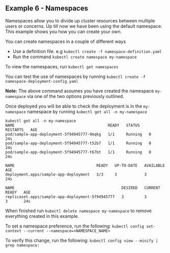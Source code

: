 ## Example 6 - Namespaces

Namespaces allow you to divide up cluster resources between multiple users or concerns. Up till now we have been using the default namespace. This example shows you how you can create your own.

You can create namespaces in a couple of different ways

- Use a definition file. e.g `kubectl create -f namespace-definition.yaml`
- Run the command `kubectl create namespace my-namespace`

To view the namespaces, run `kubectl get namespaces`

You can test the use of namespaces by running `kubectl create -f namespace-deployment-config.yaml`

**Note:** The above command assumes you have created the namespace `my-namespace` via one of the two options previously outlined.

Once deployed you will be able to check the deployment is in the `my-namespace` namespace by running `kubectl get all -n my-namespace` 

```
kubectl get all -n my-namespace
NAME                                         READY   STATUS    RESTARTS   AGE
pod/sample-app-deployment-5f94945777-9mqkg   1/1     Running   0          24s
pod/sample-app-deployment-5f94945777-t52b7   1/1     Running   0          24s
pod/sample-app-deployment-5f94945777-t67bt   1/1     Running   0          24s

NAME                                    READY   UP-TO-DATE   AVAILABLE   AGE
deployment.apps/sample-app-deployment   3/3     3            3           24s

NAME                                               DESIRED   CURRENT   READY   AGE
replicaset.apps/sample-app-deployment-5f94945777   3         3         3       24s
```

When finished run `kubectl delete namespace my-namespace` to remove everything created in this example.

To set a namespace preference, run the following: `kubectl config set-context --current --namespace=<NAMESPACE_NAME>`

To verify this change, run the following: `kubectl config view --minify | grep namespace:`